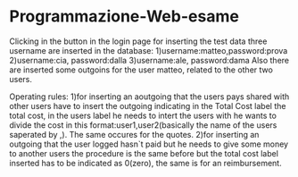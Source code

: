 # Programmazione-Web-esame
Clicking in the button in the login page for inserting the test data three username are inserted in the database:
  1)username:matteo,password:prova
  2)username:cia, password:dalla
  3)username:ale, password:dama
  Also there are inserted some outgoins for the user matteo, related to the other two users.

Operating rules:
1)for inserting an aoutgoing that the users pays shared with other users have to insert the outgoing indicating in the Total Cost label the total cost, in the users label he needs to intert the users with
 he wants to divide the cost in this format:user1,user2(basically the name of the users saperated by ,). The same occures for the quotes.
 2)for inserting an outgoing that the user logged hasn`t paid but he needs to give some money to another users the procedure is the same before but the total cost label inserted has to be indicated as 0(zero),
  the same is for an reimbursement.
